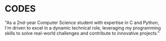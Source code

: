 # CODES
"As a 2nd-year Computer Science student with expertise in C and Python, I'm driven to excel in a dynamic technical role, leveraging my programming skills to solve real-world challenges and contribute to innovative projects."
